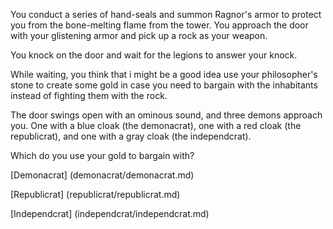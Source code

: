You conduct a series of hand-seals and summon Ragnor's armor to protect you from the bone-melting flame from the tower.
You approach the door with your glistening armor and pick up a rock as your weapon.

You knock on the door and wait for the legions to answer your knock.

While waiting, you think that i might be a good idea use your philosopher's stone
to create some gold in case you need to bargain with the inhabitants instead
of fighting them with the rock.

The door swings open with an ominous sound, and three demons approach you.
One with a blue cloak (the demonacrat), one with a red cloak (the republicrat),
and one with a gray cloak (the independcrat).

Which do you use your gold to bargain with?

[Demonacrat] (demonacrat/demonacrat.md)

[Republicrat] (republicrat/republicrat.md)

[Independcrat] (independcrat/independcrat.md)
